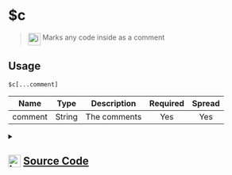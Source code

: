 # $c
> <img align="top" src="https://upload.wikimedia.org/wikipedia/commons/thumb/e/e4/Infobox_info_icon.svg/160px-Infobox_info_icon.svg.png?20150409153300" alt="image" width="25" height="auto"> Marks any code inside as a comment
## Usage
```
$c[...comment]
```
| Name | Type | Description | Required | Spread
| :---: | :---: | :---: | :---: | :---: |
comment | String | The comments | Yes | Yes
<details>
<summary>
    
## <img align="top" src="https://cdn4.iconfinder.com/data/icons/iconsimple-logotypes/512/github-512.png" alt="image" width="25" height="auto">  [Source Code](https://github.com/tryforge/ForgeScript-V2/blob/main/src/native/c.ts)
    
</summary>
    
```ts
import { ArgType, NativeFunction, Return } from "../structures"

export default new NativeFunction({
    name: "$c",
    description: "Marks any code inside as a comment",
    unwrap: false,
    args: [
        {
            name: "comment",
            rest: true,
            required: true,
            description: "The comments",
            type: ArgType.String
        }
    ],
    brackets: true,
    execute(ctx) {
        return Return.success()
    },
})
```
    
</details>